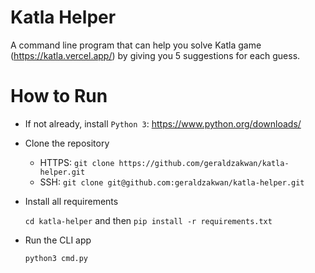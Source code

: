 # Katla Helper

A command line program that can help you solve Katla game (https://katla.vercel.app/)
by giving you 5 suggestions for each guess.

# How to Run

- If not already, install `Python 3`: https://www.python.org/downloads/

- Clone the repository

  - HTTPS: `git clone https://github.com/geraldzakwan/katla-helper.git`
  - SSH: `git clone git@github.com:geraldzakwan/katla-helper.git`

- Install all requirements

  `cd katla-helper` and then `pip install -r requirements.txt`

- Run the CLI app

  `python3 cmd.py`
